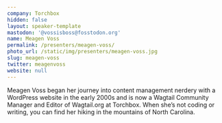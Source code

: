 ```yaml
---
company: Torchbox
hidden: false
layout: speaker-template
mastodon: '@vossisboss@fosstodon.org'
name: Meagen Voss
permalink: /presenters/meagen-voss/
photo_url: /static/img/presenters/meagen-voss.jpg
slug: meagen-voss
twitter: meagenvoss
website: null
---
```


Meagen Voss began her journey into content management nerdery with a WordPress website in the early 2000s and is now a Wagtail Community Manager and Editor of Wagtail.org at Torchbox. When she’s not coding or writing, you can find her hiking in the mountains of North Carolina.
